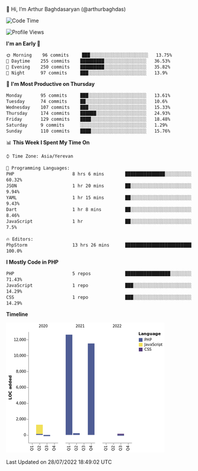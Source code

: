 👋 Hi, I’m Arthur Baghdasaryan (@arthurbaghdas)


<!--START_SECTION:waka-->
![Code Time](http://img.shields.io/badge/Code%20Time-0%20secs-blue)

![Profile Views](http://img.shields.io/badge/Profile%20Views-0-blue)

**I'm an Early 🐤** 

```text
🌞 Morning    96 commits     ███░░░░░░░░░░░░░░░░░░░░░░   13.75% 
🌆 Daytime    255 commits    █████████░░░░░░░░░░░░░░░░   36.53% 
🌃 Evening    250 commits    █████████░░░░░░░░░░░░░░░░   35.82% 
🌙 Night      97 commits     ███░░░░░░░░░░░░░░░░░░░░░░   13.9%

```
📅 **I'm Most Productive on Thursday** 

```text
Monday       95 commits     ███░░░░░░░░░░░░░░░░░░░░░░   13.61% 
Tuesday      74 commits     ██░░░░░░░░░░░░░░░░░░░░░░░   10.6% 
Wednesday    107 commits    ███░░░░░░░░░░░░░░░░░░░░░░   15.33% 
Thursday     174 commits    ██████░░░░░░░░░░░░░░░░░░░   24.93% 
Friday       129 commits    ████░░░░░░░░░░░░░░░░░░░░░   18.48% 
Saturday     9 commits      ░░░░░░░░░░░░░░░░░░░░░░░░░   1.29% 
Sunday       110 commits    ████░░░░░░░░░░░░░░░░░░░░░   15.76%

```


📊 **This Week I Spent My Time On** 

```text
⌚︎ Time Zone: Asia/Yerevan

💬 Programming Languages: 
PHP                      8 hrs 6 mins        ███████████████░░░░░░░░░░   60.32% 
JSON                     1 hr 20 mins        ██░░░░░░░░░░░░░░░░░░░░░░░   9.94% 
YAML                     1 hr 15 mins        ██░░░░░░░░░░░░░░░░░░░░░░░   9.43% 
Dart                     1 hr 8 mins         ██░░░░░░░░░░░░░░░░░░░░░░░   8.46% 
JavaScript               1 hr                ██░░░░░░░░░░░░░░░░░░░░░░░   7.5%

🔥 Editors: 
PhpStorm                 13 hrs 26 mins      █████████████████████████   100.0%

```

**I Mostly Code in PHP** 

```text
PHP                      5 repos             █████████████████░░░░░░░░   71.43% 
JavaScript               1 repo              ███░░░░░░░░░░░░░░░░░░░░░░   14.29% 
CSS                      1 repo              ███░░░░░░░░░░░░░░░░░░░░░░   14.29%

```


**Timeline**

![Chart not found](https://raw.githubusercontent.com/arthurbaghdas/arthurbaghdas/main/charts/bar_graph.png) 


 Last Updated on 28/07/2022 18:49:02 UTC
<!--END_SECTION:waka-->
